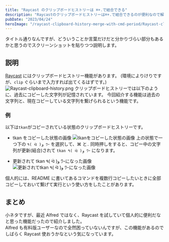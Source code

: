 ```yaml
---
title: "Raycast のクリップボードヒストリーは ⌘+.で結合できる"
description: "Raycastのクリップボードヒストリーは⌘+.で結合できるのが便利なので解説します。"
pubDate: "2023/04/24"
heroImage: "/raycast-clipboard-history-merge-with-cmd-period/Raycast-clipboard-history.webp"
---
```


タイトル通りなんですが、どういうことか言葉だけだと分かりづらい部分もあるかと思うのでスクリーンショットを貼りつつ説明します。

## 説明

[Raycast](https://www.raycast.com/) にはクリップボードヒストリー機能があります。
(環境によりけりですが、`clip` ぐらいまで入力すれば出てくるはずです。)
![Raycast-clipboard-history.png](/raycast-clipboard-history-merge-with-cmd-period/Raycast-clipboard-history.webp)
クリップボードヒストリーでは以下のように、過去にコピーした文字列が記憶されています。
今回紹介する機能は過去の文字列と、現在コピーしている文字列を繋げられるという機能です。

### 例

以下は`tkan`がコピーされている状態のクリップボードヒストリーです。

- tkan をコピーした状態の画像
  ![tkanをコピーした状態の画像](/raycast-clipboard-history-merge-with-cmd-period/Raycast-clipboard-tkan.webp)
  上の状態で一つ下の `٩( ᐛ )و ﾜｰ` を選択して、⌘ と`.` 同時押しをすると、コピー中の文字列が更新(結合)されて `tkan ٩( ᐛ )و ﾜｰ` になります。

- 更新されて tkan ٩( ᐛ )و ﾜｰになった画像
  ![更新されてtkan ٩( ᐛ )و ﾜｰになった画像](/raycast-clipboard-history-merge-with-cmd-period/Raycast-clipboard-tkan-wa-.webp)

個人的には、README に書いてあるコマンドを複数行コピーしたいときに全部コピーしておいて繋げて実行という使い方をしたことがあります。

## まとめ

小ネタですが、最近 Alfred ではなく、Raycast を試していて個人的に便利だなと思った機能だったので紹介しました。  
Alfred も有料版ユーザーなので全然困っていないんですが、この機能があるのでしばらく Raycast 使おうかなという気になっています。
